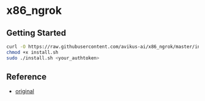 # x86_ngrok


## Getting Started
```bash
curl -O https://raw.githubusercontent.com/avikus-ai/x86_ngrok/master/install.sh
chmod +x install.sh
sudo ./install.sh <your_authtoken>
```


## Reference
- [original](https://github.com/vincenthsu/systemd-ngrok)
